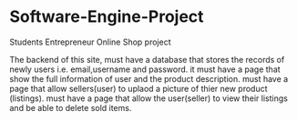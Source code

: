 # Software-Engine-Project
Students Entrepreneur Online Shop project 

The backend of this site, must have a database that stores the records of newly users i.e. email,username and password.
it must have a page that show the full information of user and the product description.
must have a page that allow sellers(user) to uplaod a picture of thier new product (listings).
must have a page that allow the user(seller) to view their listings and be able to delete sold items.
